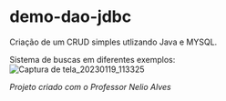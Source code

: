 # demo-dao-jdbc

Criação de um CRUD simples utlizando Java e MYSQL.

Sistema de buscas em diferentes exemplos: 
![Captura de tela_20230119_113325](https://user-images.githubusercontent.com/102675098/213469651-a8b97f96-e672-4b96-b37d-82c49f46d933.png)


*Projeto criado com o Professor Nelio Alves*
